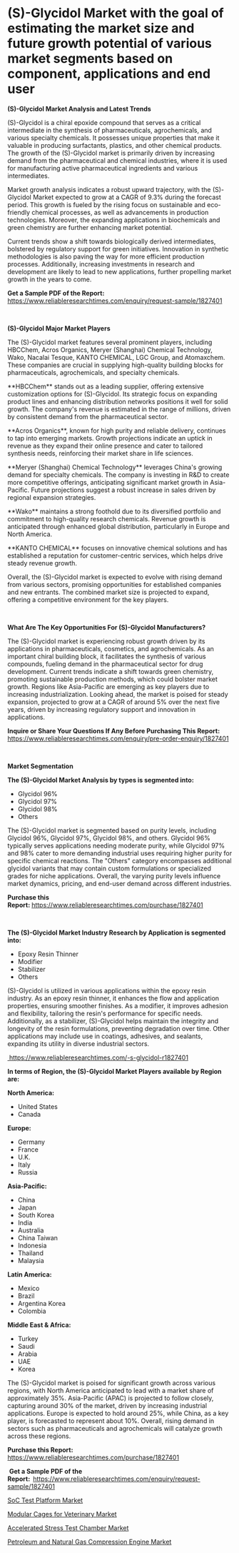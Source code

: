 <p><h1>(S)-Glycidol Market with the goal of estimating the market size and future growth potential of various market segments based on component, applications and end user</h1></p><p><strong>(S)-Glycidol Market Analysis and Latest Trends</strong></p>
<p><p>(S)-Glycidol is a chiral epoxide compound that serves as a critical intermediate in the synthesis of pharmaceuticals, agrochemicals, and various specialty chemicals. It possesses unique properties that make it valuable in producing surfactants, plastics, and other chemical products. The growth of the (S)-Glycidol market is primarily driven by increasing demand from the pharmaceutical and chemical industries, where it is used for manufacturing active pharmaceutical ingredients and various intermediates.</p><p>Market growth analysis indicates a robust upward trajectory, with the (S)-Glycidol Market expected to grow at a CAGR of 9.3% during the forecast period. This growth is fueled by the rising focus on sustainable and eco-friendly chemical processes, as well as advancements in production technologies. Moreover, the expanding applications in biochemicals and green chemistry are further enhancing market potential.</p><p>Current trends show a shift towards biologically derived intermediates, bolstered by regulatory support for green initiatives. Innovation in synthetic methodologies is also paving the way for more efficient production processes. Additionally, increasing investments in research and development are likely to lead to new applications, further propelling market growth in the years to come.</p></p>
<p><strong>Get a Sample PDF of the Report:&nbsp;</strong> <a href="https://www.reliableresearchtimes.com/enquiry/request-sample/1827401?utm_campaign=2220&utm_medium=2&utm_source=Github&utm_content=ia&utm_term=28022025&utm_id=s-glycidol">https://www.reliableresearchtimes.com/enquiry/request-sample/1827401</a></p>
<p>&nbsp;</p>
<p><strong>(S)-Glycidol Major Market Players</strong></p>
<p><p>The (S)-Glycidol market features several prominent players, including HBCChem, Acros Organics, Meryer (Shanghai) Chemical Technology, Wako, Nacalai Tesque, KANTO CHEMICAL, LGC Group, and Atomaxchem. These companies are crucial in supplying high-quality building blocks for pharmaceuticals, agrochemicals, and specialty chemicals.</p><p>**HBCChem** stands out as a leading supplier, offering extensive customization options for (S)-Glycidol. Its strategic focus on expanding product lines and enhancing distribution networks positions it well for solid growth. The company's revenue is estimated in the range of millions, driven by consistent demand from the pharmaceutical sector.</p><p>**Acros Organics**, known for high purity and reliable delivery, continues to tap into emerging markets. Growth projections indicate an uptick in revenue as they expand their online presence and cater to tailored synthesis needs, reinforcing their market share in life sciences.</p><p>**Meryer (Shanghai) Chemical Technology** leverages China's growing demand for specialty chemicals. The company is investing in R&D to create more competitive offerings, anticipating significant market growth in Asia-Pacific. Future projections suggest a robust increase in sales driven by regional expansion strategies.</p><p>**Wako** maintains a strong foothold due to its diversified portfolio and commitment to high-quality research chemicals. Revenue growth is anticipated through enhanced global distribution, particularly in Europe and North America.</p><p>**KANTO CHEMICAL** focuses on innovative chemical solutions and has established a reputation for customer-centric services, which helps drive steady revenue growth.</p><p>Overall, the (S)-Glycidol market is expected to evolve with rising demand from various sectors, promising opportunities for established companies and new entrants. The combined market size is projected to expand, offering a competitive environment for the key players.</p></p>
<p>&nbsp;</p>
<p><strong>What Are The Key Opportunities For (S)-Glycidol Manufacturers?</strong></p>
<p><p>The (S)-Glycidol market is experiencing robust growth driven by its applications in pharmaceuticals, cosmetics, and agrochemicals. As an important chiral building block, it facilitates the synthesis of various compounds, fueling demand in the pharmaceutical sector for drug development. Current trends indicate a shift towards green chemistry, promoting sustainable production methods, which could bolster market growth. Regions like Asia-Pacific are emerging as key players due to increasing industrialization. Looking ahead, the market is poised for steady expansion, projected to grow at a CAGR of around 5% over the next five years, driven by increasing regulatory support and innovation in applications.</p></p>
<p><strong>Inquire or Share Your Questions If Any Before Purchasing This Report:</strong> <a href="https://www.reliableresearchtimes.com/enquiry/pre-order-enquiry/1827401?utm_campaign=2220&utm_medium=2&utm_source=Github&utm_content=ia&utm_term=28022025&utm_id=s-glycidol">https://www.reliableresearchtimes.com/enquiry/pre-order-enquiry/1827401</a></p>
<p>&nbsp;</p>
<p><strong>Market Segmentation</strong></p>
<p><strong>The (S)-Glycidol Market Analysis by types is segmented into:</strong></p>
<p><ul><li>Glycidol 96%</li><li>Glycidol 97%</li><li>Glycidol 98%</li><li>Others</li></ul></p>
<p><p>The (S)-Glycidol market is segmented based on purity levels, including Glycidol 96%, Glycidol 97%, Glycidol 98%, and others. Glycidol 96% typically serves applications needing moderate purity, while Glycidol 97% and 98% cater to more demanding industrial uses requiring higher purity for specific chemical reactions. The "Others" category encompasses additional glycidol variants that may contain custom formulations or specialized grades for niche applications. Overall, the varying purity levels influence market dynamics, pricing, and end-user demand across different industries.</p></p>
<p><strong>Purchase this Report:&nbsp;</strong><a href="https://www.reliableresearchtimes.com/purchase/1827401?utm_campaign=2220&utm_medium=2&utm_source=Github&utm_content=ia&utm_term=28022025&utm_id=s-glycidol">https://www.reliableresearchtimes.com/purchase/1827401</a></p>
<p>&nbsp;</p>
<p><strong>The (S)-Glycidol Market Industry Research by Application is segmented into:</strong></p>
<p><ul><li>Epoxy Resin Thinner</li><li>Modifier</li><li>Stabilizer</li><li>Others</li></ul></p>
<p><p>(S)-Glycidol is utilized in various applications within the epoxy resin industry. As an epoxy resin thinner, it enhances the flow and application properties, ensuring smoother finishes. As a modifier, it improves adhesion and flexibility, tailoring the resin's performance for specific needs. Additionally, as a stabilizer, (S)-Glycidol helps maintain the integrity and longevity of the resin formulations, preventing degradation over time. Other applications may include use in coatings, adhesives, and sealants, expanding its utility in diverse industrial sectors.</p></p>
<p><a href="https://www.reliableresearchtimes.com/-s-glycidol-r1827401?utm_campaign=2220&utm_medium=2&utm_source=Github&utm_content=ia&utm_term=28022025&utm_id=s-glycidol">&nbsp;https://www.reliableresearchtimes.com/-s-glycidol-r1827401</a></p>
<p><strong>In terms of Region, the (S)-Glycidol Market Players available by Region are:</strong></p>
<p>
    <p> <strong> North America: </strong>
        <ul>
            <li>United States</li>
            <li>Canada</li>
        </ul>
        </p> 
    <p> <strong> Europe: </strong>
        <ul>
            <li>Germany</li>
            <li>France</li>
            <li>U.K.</li>
            <li>Italy</li>
            <li>Russia</li>
        </ul>
        </p> 
    <p> <strong> Asia-Pacific: </strong>
        <ul>
            <li>China</li>
            <li>Japan</li>
            <li>South Korea</li>
            <li>India</li>
            <li>Australia</li>
            <li>China Taiwan</li>
            <li>Indonesia</li>
            <li>Thailand</li>
            <li>Malaysia</li>
        </ul>
        </p> 
    <p> <strong> Latin America: </strong>
        <ul>
            <li>Mexico</li>
            <li>Brazil</li>
            <li>Argentina Korea</li>
            <li>Colombia</li>
        </ul>
        </p> 
    <p> <strong> Middle East & Africa: </strong>
        <ul>
            <li>Turkey</li>
            <li>Saudi</li>
            <li>Arabia</li>
            <li>UAE</li>
            <li>Korea</li>
        </ul>
    </p>
    </p>
<p><p>The (S)-Glycidol market is poised for significant growth across various regions, with North America anticipated to lead with a market share of approximately 35%. Asia-Pacific (APAC) is projected to follow closely, capturing around 30% of the market, driven by increasing industrial applications. Europe is expected to hold around 25%, while China, as a key player, is forecasted to represent about 10%. Overall, rising demand in sectors such as pharmaceuticals and agrochemicals will catalyze growth across these regions.</p></p>
<p><strong>Purchase this Report: </strong><a href="https://www.reliableresearchtimes.com/purchase/1827401?utm_campaign=2220&utm_medium=2&utm_source=Github&utm_content=ia&utm_term=28022025&utm_id=s-glycidol">https://www.reliableresearchtimes.com/purchase/1827401</a></p>
<p>&nbsp;<strong>Get a Sample PDF of the Report:&nbsp;&nbsp;</strong><a href="https://www.reliableresearchtimes.com/enquiry/request-sample/1827401?utm_campaign=2220&utm_medium=2&utm_source=Github&utm_content=ia&utm_term=28022025&utm_id=s-glycidol">https://www.reliableresearchtimes.com/enquiry/request-sample/1827401</a></p>
<p><strong></strong></p>
<p><p><a href="https://github.com/yazminwollma30/Market-Research-Report-List-1/blob/main/soc-test-platform-market.md?utm_campaign=2220&utm_medium=2&utm_source=Github&utm_content=ia&utm_term=28022025&utm_id=s-glycidol">SoC Test Platform Market</a></p><p><a href="https://github.com/klindsey95/Market-Research-Report-List-1/blob/main/modular-cages-for-veterinary-market.md?utm_campaign=2220&utm_medium=2&utm_source=Github&utm_content=ia&utm_term=28022025&utm_id=s-glycidol">Modular Cages for Veterinary Market</a></p><p><a href="https://github.com/boitafbg/Market-Research-Report-List-1/blob/main/accelerated-stress-test-chamber-market.md?utm_campaign=2220&utm_medium=2&utm_source=Github&utm_content=ia&utm_term=28022025&utm_id=s-glycidol">Accelerated Stress Test Chamber Market</a></p><p><a href="https://github.com/steidmindy199393/Market-Research-Report-List-1/blob/main/petroleum-and-natural-gas-compression-engine-market.md?utm_campaign=2220&utm_medium=2&utm_source=Github&utm_content=ia&utm_term=28022025&utm_id=s-glycidol">Petroleum and Natural Gas Compression Engine Market</a></p></p>